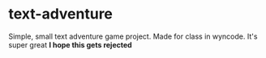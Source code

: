 # text-adventure
Simple, small text adventure game project.
Made for class in wyncode.
It's super great **I hope this gets rejected**
